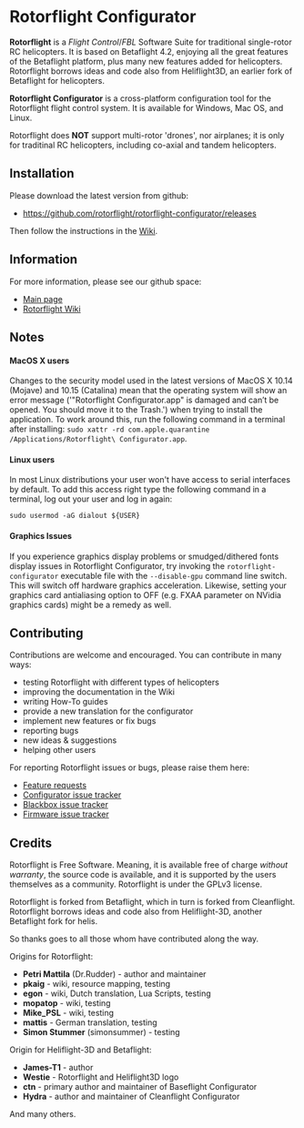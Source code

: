 # Rotorflight Configurator

**Rotorflight** is a _Flight Control_/_FBL_ Software Suite for traditional single-rotor RC helicopters. It is based on Betaflight 4.2, enjoying all the great features of the Betaflight platform, plus many new features added for helicopters. Rotorflight borrows ideas and code also from Heliflight3D, an earlier fork of Betaflight for helicopters.

**Rotorflight Configurator** is a cross-platform configuration tool for the Rotorflight flight control system. It is available for Windows, Mac OS, and Linux.

Rotorflight does **NOT** support multi-rotor 'drones', nor airplanes; it is only for traditinal RC helicopters, including co-axial and tandem helicopters.


## Installation

Please download the latest version from github:

 - https://github.com/rotorflight/rotorflight-configurator/releases

Then follow the instructions in the [Wiki](https://github.com/rotorflight/rotorflight/wiki/Installing-Rotorflight-Firmware).


## Information

For more information, please see our github space:

 - [Main page](https://github.com/rotorflight)
 - [Rotorflight Wiki](https://github.com/rotorflight/rotorflight/wiki)


## Notes

#### MacOS X users

Changes to the security model used in the latest versions of MacOS X 10.14 (Mojave) and 10.15 (Catalina) mean that the operating system will show an error message ('"Rotorflight Configurator.app" is damaged and can’t be opened. You should move it to the Trash.') when trying to install the application. To work around this, run the following command in a terminal after installing: `sudo xattr -rd com.apple.quarantine /Applications/Rotorflight\ Configurator.app`.

#### Linux users

In most Linux distributions your user won't have access to serial interfaces by default. To add this access right type the following command in a terminal, log out your user and log in again:

```
sudo usermod -aG dialout ${USER}
```

#### Graphics Issues

If you experience graphics display problems or smudged/dithered fonts display issues in Rotorflight Configurator, try invoking the `rotorflight-configurator` executable file with the `--disable-gpu` command line switch. This will switch off hardware graphics acceleration. Likewise, setting your graphics card antialiasing option to OFF (e.g. FXAA parameter on NVidia graphics cards) might be a remedy as well.


## Contributing

Contributions are welcome and encouraged. You can contribute in many ways:

 - testing Rotorflight with different types of helicopters
 - improving the documentation in the Wiki
 - writing How-To guides
 - provide a new translation for the configurator
 - implement new features or fix bugs
 - reporting bugs
 - new ideas & suggestions
 - helping other users


For reporting Rotorflight issues or bugs, please raise them here:

 - [Feature requests](https://github.com/rotorflight/rotorflight/issues)
 - [Configurator issue tracker](https://github.com/rotorflight/rotorflight-configurator/issues)
 - [Blackbox issue tracker](https://github.com/rotorflight/rotorflight-blackbox/issues)
 - [Firmware issue tracker](https://github.com/rotorflight/rotorflight-firmware/issues)


## Credits

Rotorflight is Free Software. Meaning, it is available free of charge _without warranty_, the source code is available, and it is supported by the users themselves as a community. Rotorflight is under the GPLv3 license.

Rotorflight is forked from Betaflight, which in turn is forked from Cleanflight.
Rotorflight borrows ideas and code also from Heliflight-3D, another Betaflight fork for helis.

So thanks goes to all those whom have contributed along the way.

Origins for Rotorflight:

 - **Petri Mattila** (Dr.Rudder) - author and maintainer
 - **pkaig** - wiki, resource mapping, testing
 - **egon** - wiki, Dutch translation, Lua Scripts, testing
 - **mopatop** - wiki, testing
 - **Mike_PSL** - wiki, testing
 - **mattis** - German translation, testing
 - **Simon Stummer** (simonsummer) - testing

Origin for Heliflight-3D and Betaflight:

 - **James-T1** - author
 - **Westie** - Rotorflight and Heliflight3D logo
 - **ctn** - primary author and maintainer of Baseflight Configurator
 - **Hydra** -  author and maintainer of Cleanflight Configurator

And many others.
